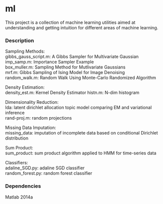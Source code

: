 # ml
This project is a collection of machine learning utilities aimed at understanding and getting intuition for different areas of machine learning.

### Description

Sampling Methods:  
gibbs_gauss_script.m: A Gibbs Sampler for Multivariate Gaussian  
imp_samp.m: Importance Sampler Example  
box_muller.m: Sampling Method for Mutlivariate Gaussians  
mrf.m: Gibbs Sampling of Ising Model for Image Denoising  
random_walk.m: Random Walk Using Monte-Carlo Randomized Algorithm  

Density Estimation:  
density_est.m: Kernel Density Estimator
histn.m: N-dim histogram

Dimensionality Reduction:  
lda: latent dirichlet allocation topic model comparing EM and variational inference  
rand-proj.m: random projections  

Missing Data Imputation:  
missing_data: imputation of incomplete data based on conditional Dirichlet distribution  

Sum Product:  
sum_product: sum product algorithm applied to HMM for time-series data  

Classifiers:  
adaline_SGD.py: adaline SGD classifier  
random_forest.py: random forest classifier  
 
### Dependencies

Matlab 2014a
